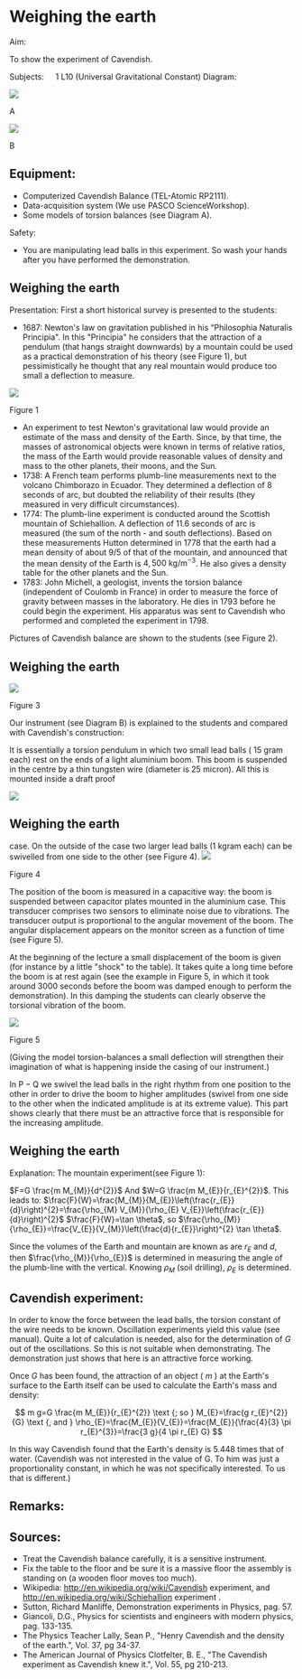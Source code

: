 # Weighing the earth 

Aim:

To show the experiment of Cavendish.

Subjects: $\quad 1$ L10 (Universal Gravitational Constant) Diagram:

![](https://cdn.mathpix.com/cropped/2024_06_24_5049c30aad822a6004f8g-1.jpg?height=713&width=594&top_left_y=416&top_left_x=538)

A

![](https://cdn.mathpix.com/cropped/2024_06_24_5049c30aad822a6004f8g-1.jpg?height=696&width=656&top_left_y=427&top_left_x=1125)

B

## Equipment:

- Computerized Cavendish Balance (TEL-Atomic RP2111).
- Data-acquisition system (We use PASCO ScienceWorkshop).
- Some models of torsion balances (see Diagram A).

Safety:

- You are manipulating lead balls in this experiment. So wash your hands after you have performed the demonstration.


## Weighing the earth

Presentation: First a short historical survey is presented to the students:

- 1687: Newton's law on gravitation published in his “Philosophia Naturalis Principia". In this "Principia" he considers that the attraction of a pendulum (that hangs straight downwards) by a mountain could be used as a practical demonstration of his theory (see Figure 1), but pessimistically he thought that any real mountain would produce too small a deflection to measure.

![](https://cdn.mathpix.com/cropped/2024_06_24_5049c30aad822a6004f8g-2.jpg?height=483&width=1006&top_left_y=653&top_left_x=668)

Figure 1

- An experiment to test Newton's gravitational law would provide an estimate of the mass and density of the Earth. Since, by that time, the masses of astronomical objects were known in terms of relative ratios, the mass of the Earth would provide reasonable values of density and mass to the other planets, their moons, and the Sun.
- 1738: A French team performs plumb-line measurements next to the volcano Chimborazo in Ecuador. They determined a deflection of 8 seconds of arc, but doubted the reliability of their results (they measured in very difficult circumstances).
- 1774: The plumb-line experiment is conducted around the Scottish mountain of Schiehallion. A deflection of 11.6 seconds of arc is measured (the sum of the north - and south deflections). Based on these measurements Hutton determined in 1778 that the earth had a mean density of about 9/5 of that of the mountain, and announced that the mean density of the Earth is $4,500 \mathrm{~kg} / \mathrm{m}^{-3}$. He also gives a density table for the other planets and the Sun.
- 1783: John Michell, a geologist, invents the torsion balance (independent of Coulomb in France) in order to measure the force of gravity between masses in the laboratory. He dies in 1793 before he could begin the experiment. His apparatus was sent to Cavendish who performed and completed the experiment in 1798.

Pictures of Cavendish balance are shown to the students (see Figure 2).

## Weighing the earth

![](https://cdn.mathpix.com/cropped/2024_06_24_5049c30aad822a6004f8g-3.jpg?height=1780&width=1176&top_left_y=294&top_left_x=542)

Figure 3

Our instrument (see Diagram B) is explained to the students and compared with Cavendish's construction:

It is essentially a torsion pendulum in which two small lead balls ( 15 gram each) rest on the ends of a light aluminium boom. This boom is suspended in the centre by a thin tungsten wire (diameter is 25 micron). All this is mounted inside a draft proof

![](https://cdn.mathpix.com/cropped/2024_06_24_5049c30aad822a6004f8g-3.jpg?height=249&width=558&top_left_y=2361&top_left_x=1431)

## Weighing the earth

case. On the outside of the case two larger lead balls (1 kgram each) can be swivelled from one side to the other (see Figure 4).
![](https://cdn.mathpix.com/cropped/2024_06_24_5049c30aad822a6004f8g-4.jpg?height=416&width=1262&top_left_y=370&top_left_x=542)

Figure 4

The position of the boom is measured in a capacitive way: the boom is suspended between capacitor plates mounted in the aluminium case. This transducer comprises two sensors to eliminate noise due to vibrations. The transducer output is proportional to the angular movement of the boom. The angular displacement appears on the monitor screen as a function of time (see Figure 5).

At the beginning of the lecture a small displacement of the boom is given (for instance by a little "shock" to the table). It takes quite a long time before the boom is at rest again (see the example in Figure 5, in which it took around 3000 seconds before the boom was damped enough to perform the demonstration). In this damping the students can clearly observe the torsional vibration of the boom.

![](https://cdn.mathpix.com/cropped/2024_06_24_5049c30aad822a6004f8g-4.jpg?height=734&width=1157&top_left_y=1254&top_left_x=603)

Figure 5

(Giving the model torsion-balances a small deflection will strengthen their imagination of what is happening inside the casing of our instrument.)

In $\mathrm{P}-\mathrm{Q}$ we swivel the lead balls in the right rhythm from one position to the other in order to drive the boom to higher amplitudes (swivel from one side to the other when the indicated amplitude is at its extreme value). This part shows clearly that there must be an attractive force that is responsible for the increasing amplitude.

## Weighing the earth

Explanation: The mountain experiment(see Figure 1):

$F=G \frac{m M_{M}}{d^{2}}$ And $W=G \frac{m M_{E}}{r_{E}^{2}}$. This leads to: $\frac{F}{W}=\frac{M_{M}}{M_{E}}\left(\frac{r_{E}}{d}\right)^{2}=\frac{\rho_{M} V_{M}}{\rho_{E} V_{E}}\left(\frac{r_{E}}{d}\right)^{2}$ $\frac{F}{W}=\tan \theta$, so $\frac{\rho_{M}}{\rho_{E}}=\frac{V_{E}}{V_{M}}\left(\frac{d}{r_{E}}\right)^{2} \tan \theta$.

Since the volumes of the Earth and mountain are known as are $r_{E}$ and $d$, then $\frac{\rho_{M}}{\rho_{E}}$ is determined in measuring the angle of the plumb-line with the vertical. Knowing $\rho_{M}$ (soil drilling), $\rho_{E}$ is determined.

## Cavendish experiment:

In order to know the force between the lead balls, the torsion constant of the wire needs to be known. Oscillation experiments yield this value (see manual). Quite a lot of calculation is needed, also for the determination of $G$ out of the oscillations. So this is not suitable when demonstrating. The demonstration just shows that here is an attractive force working.

Once $G$ has been found, the attraction of an object ( $m$ ) at the Earth's surface to the Earth itself can be used to calculate the Earth's mass and density:

$$
m g=G \frac{m M_{E}}{r_{E}^{2}} \text {; so } M_{E}=\frac{g r_{E}^{2}}{G} \text {, and } \rho_{E}=\frac{M_{E}}{V_{E}}=\frac{M_{E}}{\frac{4}{3} \pi r_{E}^{3}}=\frac{3 g}{4 \pi r_{E} G}
$$

In this way Cavendish found that the Earth's density is 5.448 times that of water. (Cavendish was not interested in the value of $\mathrm{G}$. To him was just a proportionality constant, in which he was not specifically interested. To us that is different.)

## Remarks:

## Sources:

- Treat the Cavendish balance carefully, it is a sensitive instrument.
- Fix the table to the floor and be sure it is a massive floor the assembly is standing on (a wooden floor moves too much).
- Wikipedia: http://en.wikipedia.org/wiki/Cavendish experiment, and http://en.wikipedia.org/wiki/Schiehallion experiment .
- Sutton, Richard Manliffe, Demonstration experiments in Physics, pag. 57.
- Giancoli, D.G., Physics for scientists and engineers with modern physics, pag. 133-135.
- The Physics Teacher Lally, Sean P., "Henry Cavendish and the density of the earth.", Vol. 37, pg 34-37.
- The American Journal of Physics Clotfelter, B. E., "The Cavendish experiment as Cavendish knew it.", Vol. 55, pg 210-213.


